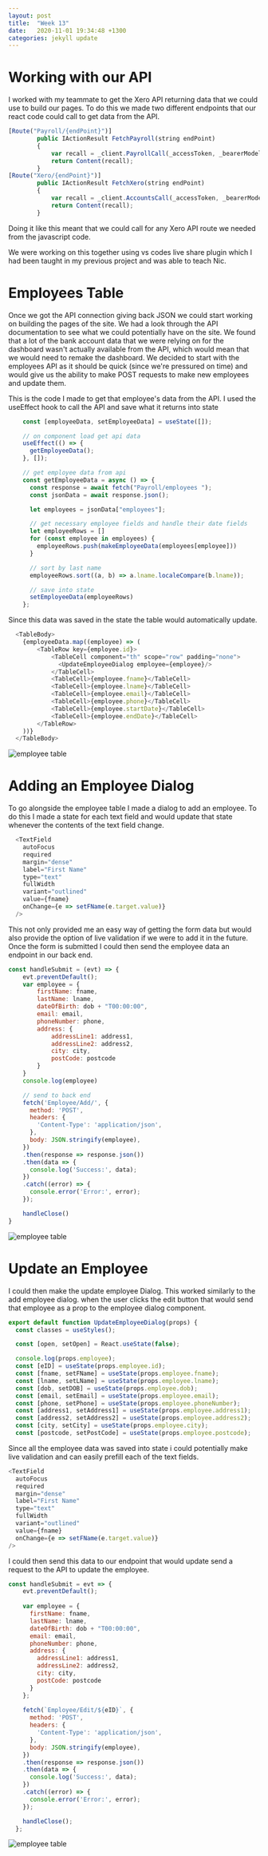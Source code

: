 ```yaml
---
layout: post
title:  "Week 13"
date:   2020-11-01 19:34:48 +1300
categories: jekyll update
---
```


# Working with our API

I worked with my teammate to get the Xero API returning data that we could use to build our pages. To do this we made two different endpoints that our react code could call to get data from the API. 

```javascript
[Route("Payroll/{endPoint}")]
        public IActionResult FetchPayroll(string endPoint)
        {
            var recall = _client.PayrollCall(_accessToken, _bearerModel, endPoint);
            return Content(recall);
        }
[Route("Xero/{endPoint}")]
        public IActionResult FetchXero(string endPoint)
        {
            var recall = _client.AccountsCall(_accessToken, _bearerModel, endPoint);
            return Content(recall);
        }
```

Doing it like this meant that we could call for any Xero API route we needed from the javascript code.

We were working on this together using vs codes live share plugin which I had been taught in my previous project and was able to teach Nic.


# Employees Table

Once we got the API connection giving back JSON we could start working on building the pages of the site. We had a look through the API documentation to see what we could potentially have on the site. We found that a lot of the bank account data that we were relying on for the dashboard wasn't actually available from the API, which would mean that we would need to remake the dashboard. We decided to start with the employees API as it should be quick (since we're pressured on time) and would give us the ability to make POST requests to make new employees and update them.

This is the code I made to get that employee's data from the API. I used the useEffect hook to call the API and save what it returns into state

```javascript
    const [employeeData, setEmployeeData] = useState([]);

    // on component load get api data
    useEffect(() => {
      getEmployeeData();
    }, []);

    // get employee data from api
    const getEmployeeData = async () => {
      const response = await fetch("Payroll/employees ");
      const jsonData = await response.json();

      let employees = jsonData["employees"];

      // get necessary employee fields and handle their date fields
      let employeeRows = []
      for (const employee in employees) {
        employeeRows.push(makeEmployeeData(employees[employee]))
      }

      // sort by last name
      employeeRows.sort((a, b) => a.lname.localeCompare(b.lname));

      // save into state
      setEmployeeData(employeeRows)
    };
```

Since this data was saved in the state the table would automatically update.

```javascript
  <TableBody>
    {employeeData.map((employee) => (
        <TableRow key={employee.id}>
            <TableCell component="th" scope="row" padding="none">
              <UpdateEmployeeDialog employee={employee}/>
            </TableCell>
            <TableCell>{employee.fname}</TableCell>
            <TableCell>{employee.lname}</TableCell>
            <TableCell>{employee.email}</TableCell>
            <TableCell>{employee.phone}</TableCell>
            <TableCell>{employee.startDate}</TableCell>
            <TableCell>{employee.endDate}</TableCell>
        </TableRow>
    ))}
  </TableBody>
```

![employee table](/Jamie-Horrell-BIT-Project/images/S2/w13-employees.png)

# Adding an Employee Dialog

To go alongside the employee table I made a dialog to add an employee. To do this I made a state for each text field and would update that state whenever the contents of the text field change.

```javascript
  <TextField
    autoFocus
    required
    margin="dense"
    label="First Name"
    type="text"
    fullWidth
    variant="outlined"
    value={fname}
    onChange={e => setFName(e.target.value)}
  />
```

This not only provided me an easy way of getting the form data but would also provide the option of live validation if we were to add it in the future. Once the form is submitted I could then send the employee data an endpoint in our back end.

```javascript
const handleSubmit = (evt) => {
    evt.preventDefault();
    var employee = {
        firstName: fname,
        lastName: lname,
        dateOfBirth: dob + "T00:00:00",
        email: email,
        phoneNumber: phone,
        address: {
            addressLine1: address1,
            addressLine2: address2,
            city: city,
            postCode: postcode
        }
    }
    console.log(employee)

    // send to back end
    fetch('Employee/Add/', {
      method: 'POST',
      headers: {
        'Content-Type': 'application/json',
      },
      body: JSON.stringify(employee),
    })
    .then(response => response.json())
    .then(data => {
      console.log('Success:', data);
    })
    .catch((error) => {
      console.error('Error:', error);
    });

    handleClose()
}
```

![employee table](/Jamie-Horrell-BIT-Project/images/S2/w13-add-employee.png)

# Update an Employee

I could then make the update employee Dialog. This worked similarly to the add employee dialog. when the user clicks the edit button that would send that employee as a prop to the employee dialog component.

```javascript
export default function UpdateEmployeeDialog(props) {
  const classes = useStyles();

  const [open, setOpen] = React.useState(false);

  console.log(props.employee);
  const [eID] = useState(props.employee.id);
  const [fname, setFName] = useState(props.employee.fname);
  const [lname, setLName] = useState(props.employee.lname);
  const [dob, setDOB] = useState(props.employee.dob);
  const [email, setEmail] = useState(props.employee.email);
  const [phone, setPhone] = useState(props.employee.phoneNumber);
  const [address1, setAddress1] = useState(props.employee.address1);
  const [address2, setAddress2] = useState(props.employee.address2);
  const [city, setCity] = useState(props.employee.city);
  const [postcode, setPostCode] = useState(props.employee.postcode);
```

Since all the employee data was saved into state i could potentially make live validation and can easily prefill each of the text fields.

```javascript
<TextField
  autoFocus
  required
  margin="dense"
  label="First Name"
  type="text"
  fullWidth
  variant="outlined"
  value={fname}
  onChange={e => setFName(e.target.value)}
/>
```

I could then send this data to our endpoint that would update send a request to the API to update the employee.

```javascript
const handleSubmit = evt => {
    evt.preventDefault();
    
    var employee = {
      firstName: fname,
      lastName: lname,
      dateOfBirth: dob + "T00:00:00",
      email: email,
      phoneNumber: phone,
      address: {
        addressLine1: address1,
        addressLine2: address2,
        city: city,
        postCode: postcode
      }
    };
    
    fetch(`Employee/Edit/${eID}`, {
      method: 'POST',
      headers: {
        'Content-Type': 'application/json',
      },
      body: JSON.stringify(employee),
    })
    .then(response => response.json())
    .then(data => {
      console.log('Success:', data);
    })
    .catch((error) => {
      console.error('Error:', error);
    });

    handleClose();
  };
```

![employee table](/Jamie-Horrell-BIT-Project/images/S2/w13-update-employee.png)